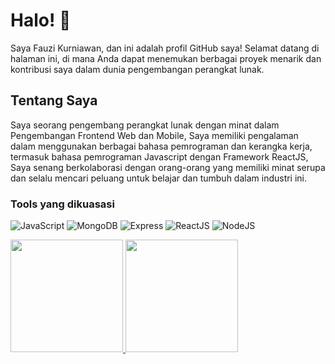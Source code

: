 # Halo! 👋
Saya Fauzi Kurniawan, dan ini adalah profil GitHub saya! Selamat datang di halaman ini, di mana Anda dapat menemukan berbagai proyek menarik dan kontribusi saya dalam dunia pengembangan perangkat lunak.

## Tentang Saya
Saya seorang pengembang perangkat lunak dengan minat dalam Pengembangan Frontend Web dan Mobile, Saya memiliki pengalaman dalam menggunakan berbagai bahasa pemrograman dan kerangka kerja, termasuk bahasa pemrograman Javascript dengan Framework ReactJS, Saya senang berkolaborasi dengan orang-orang yang memiliki minat serupa dan selalu mencari peluang untuk belajar dan tumbuh dalam industri ini.

### Tools yang dikuasasi
![JavaScript](https://img.shields.io/badge/JavaScript-F7DF1E?style=for-the-badge&logo=javascript&logoColor=black)
![MongoDB](https://img.shields.io/badge/MongoDB-4EA94B?style=for-the-badge&logo=mongodb&logoColor=white)
![Express](https://img.shields.io/badge/Express.js-404D59?style=for-the-badge)
![ReactJS](https://img.shields.io/badge/React-20232A?style=for-the-badge&logo=react&logoColor=61DAFB)
![NodeJS](https://img.shields.io/badge/Node.js-43853D?style=for-the-badge&logo=node.js&logoColor=white)


<p align="left">
<a href="https://github.com/kurniawan26">
  <img height="180em" src="https://github-readme-stats-eight-theta.vercel.app/api?username=kurniawan26&show_icons=true&theme=algolia&include_all_commits=true&count_private=true"/>
  <img height="180em" src="https://github-readme-stats-eight-theta.vercel.app/api/top-langs/?username=kurniawan26&layout=compact&langs_count=8&theme=algolia"/>
</a>
</p>
